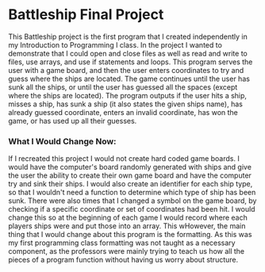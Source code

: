 # Battleship Final Project
This Battleship project is the first program that I created independently in my Introduction to Programming I class. In the project I wanted to demonstrate that I could open and close files as well as read and write to files, use arrays, and use if statements and loops. This program serves the user with a game board, and then the user enters coordinates to try and guess where the ships are located. The game continues until the user has sunk all the ships, or until the user has guessed all the spaces (except where the ships are located). The program outputs if the user hits a ship, misses a ship, has sunk a ship (it also states the given ships name), has already guessed coordinate, enters an invalid coordinate, has won the game, or has used up all their guesses. 

### What I Would Change Now:
If I recreated this project I would not create hard coded game boards. I would have the computer's board randomly generated with ships and give the user the ability to create their own game board and have the computer try and sink their ships. I would also create an identifier for each ship type, so that I wouldn't need a function to determine which type of ship has been sunk. There were also times that I changed a symbol on the game board, by checking if a specific coordinate or set of coordinates had been hit. I would change this so at the beginning of each game I would record where each players ships were and put those into an array. This wHowever, the main thing that I would change about this program is the formatting. As this was my first programming class formatting was not taught as a necessary component, as the professors were mainly trying to teach us how all the pieces of a program function without having us worry about structure.

